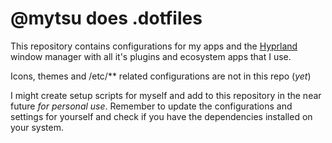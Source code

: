 # @mytsu does .dotfiles

This repository contains configurations for my apps and the [Hyprland](https://hyprland.org)
window manager with all it's plugins and ecosystem apps that I use.

Icons, themes and /etc/** related configurations are not in this repo (_yet_)

I might create setup scripts for myself and add to this repository in the near future _for personal use_.
Remember to update the configurations and settings for yourself and check if you have the dependencies installed on your system.